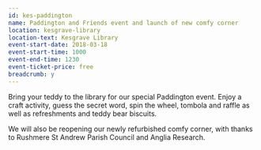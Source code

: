 ```yaml
---
id: kes-paddington
name: Paddington and Friends event and launch of new comfy corner
location: kesgrave-library
location-text: Kesgrave Library
event-start-date: 2018-03-18
event-start-time: 1000
event-end-time: 1230
event-ticket-price: free
breadcrumb: y
---
```


Bring your teddy to the library for our special Paddington event. Enjoy a craft activity, guess the secret word, spin the wheel, tombola and raffle as well as refreshments and teddy bear biscuits.

We will also be reopening our newly refurbished comfy corner, with thanks to Rushmere St Andrew Parish Council and Anglia Research.
